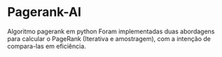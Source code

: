 # Pagerank-AI
Algoritmo pagerank em python
Foram implementadas duas abordagens para calcular o PageRank (Iterativa e amostragem), com a intenção de compara-las em eficiência.
